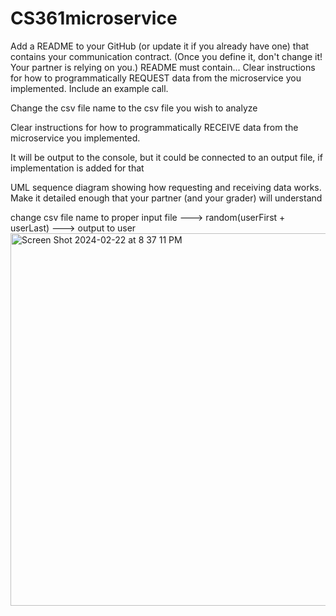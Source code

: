 # CS361microservice
Add a README to your GitHub (or update it if you already have one) that contains your communication contract. (Once you define it, don't change it! Your partner is relying on you.) README must contain...
Clear instructions for how to programmatically REQUEST data from the microservice you implemented. Include an example call.

Change the csv file name to the csv file you wish to analyze

Clear instructions for how to programmatically RECEIVE data from the microservice you implemented.

It will be output to the console, but it could be connected to an output file, if implementation is added for that

UML sequence diagram showing how requesting and receiving data works. Make it detailed enough that your partner (and your grader) will understand

change csv file name to proper input file ---> random(userFirst + userLast) ---> output to user
<img width="596" alt="Screen Shot 2024-02-22 at 8 37 11 PM" src="https://github.com/benedetz/CS361microservice/assets/137808330/94d7e7c0-5852-4065-8c5c-ec520ef0b018">
